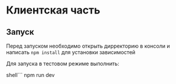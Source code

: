 # Клиентская часть

## Запуск

Перед запуском необходимо  открыть дирректорию в консоли и написать `npm install` для установки зависимостей

Для запуска в тестовом режиме выполнить:

shell```
npm run dev
```
